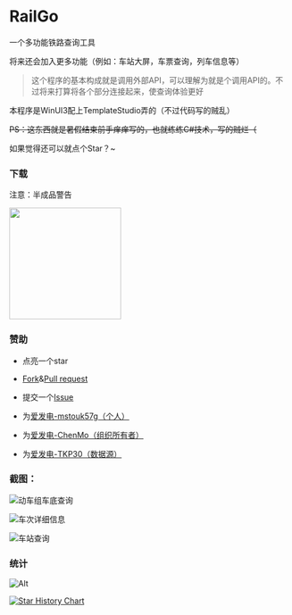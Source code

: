 # RailGo

一个多功能铁路查询工具

将来还会加入更多功能（例如：车站大屏，车票查询，列车信息等）

> 这个程序的基本构成就是调用外部API，可以理解为就是个调用API的。不过将来打算将各个部分连接起来，使查询体验更好

本程序是WinUI3配上TemplateStudio弄的（不过代码写的贼乱）

~~PS：这东西就是暑假结束前手痒痒写的，也就练练C#技术，写的贼烂（~~

如果觉得还可以就点个Star？~

### 下载

注意：半成品警告

<a href="https://apps.microsoft.com/detail/9ntrz0dmckgz?mode=mini">
    <img src="https://get.microsoft.com/images/en-us%20dark.svg" width="200"/>
</a>

### 赞助

* 点亮一个star

* [Fork](https://github.com/AZ-Studio-2023/AZMusicDownloader/fork)&[Pull request](https://github.com/AZ-Studio-2023/RailGo/compare)

* 提交一个[Issue](https://github.com/AZ-Studio-2023/RailGo/issues/new/choose)

* 为[爱发电-mstouk57g（个人）](https://ifdian.net/a/mstouk57g)

* 为[爱发电-ChenMo（组织所有者）](https://ifdian.net/a/chen_mo)

* 为[爱发电-TKP30（数据源）](https://afdian.com/a/xhg78999)

### 截图：

![动车组车底查询](ttps://github.com/user-attachments/assets/66ee703e-988f-487c-9d41-15b5bad30a9e)

![车次详细信息](ttps://github.com/user-attachments/assets/6df2ef38-15c8-4aa3-b8e5-61e6cc1f6f15)

![车站查询](https://github.com/user-attachments/assets/50a4e211-42b4-4bb3-a09a-00355cd0c01a)


### 统计

![Alt](https://repobeats.axiom.co/api/embed/5992c62823195ac033707a804323a24f6c43f99a.svg "Repobeats analytics image")

[![Star History Chart](https://api.star-history.com/svg?repos=AZ-Studio-2023/RailGo&type=Date)](https://star-history.com/#AZ-Studio-2023/RailGo&Date)
